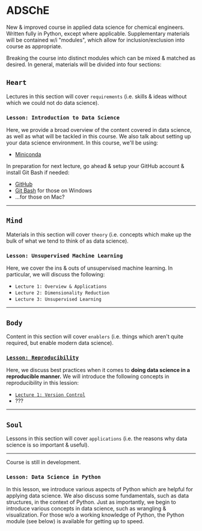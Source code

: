 # ADSChE
New & improved course in applied data science for chemical engineers. 
Written fully in Python, except where applicable. 
Supplementary materials will be contained w/i "modules", which allow for inclusion/exclusion into course as appropriate.

Breaking the course into distinct modules which can be mixed & matched as desired. 
In general, materials will be divided into four sections: 


## `Heart` 
Lectures in this section will cover `requirements` (i.e. skills & ideas without which we could not do data science). 

### `Lesson: Introduction to Data Science`
Here, we provide a broad overview of the content covered in data science, as well as what will be tackled in this course. 
We also talk about setting up your data science environment. In this course, we'll be using:
- [Miniconda](https://docs.conda.io/en/latest/miniconda.html)

In preparation for next lecture, go ahead & setup your GitHub account & install Git Bash if needed: 
- [GitHub](https://github.com/)
- [Git Bash](https://gitforwindows.org/) for those on Windows
- ...for those on Mac?

-----


## `Mind` 
Materials in this section will cover `theory` (i.e. concepts which make up the bulk of what we tend to think of as data science).

### `Lesson: Unsupervised Machine Learning`
Here, we cover the ins & outs of unsupervised machine learning. 
In particular, we will discuss the following:
- `Lecture 1: Overview & Applications`
- `Lecture 2: Dimensionality Reduction`
- `Lecture 3: Unsupervised Learning`

-----


## `Body` 
Content in this section will cover `enablers` (i.e. things which aren't quite required, but enable modern data science).

### [`Lesson: Reproducibility`](https://github.com/curtispmartin/Education/tree/master/ADSChE/Body/Reproducibility)
Here, we discuss best practices when it comes to **doing data science in a reproducible manner.** 
We will introduce the following concepts in reproducibility in this lession: 
- [`Lecture 1: Version Control`](https://github.com/curtispmartin/Education/tree/master/ADSChE/Body/Reproducibility/VersionControl)
- ??? 

-----


## `Soul` 
Lessons in this section will cover `applications` (i.e. the reasons why data science is so important & useful).

-----

Course is still in development. 



### `Lesson: Data Science in Python`
In this lesson, we introduce various aspects of Python which are helpful for applying data science. 
We also discuss some fundamentals, such as data structures, in the context of Python.
Just as importantly, we begin to introduce various concepts in data science, such as wrangling & visualization.
For those w/o a working knowledge of Python, the Python module (see below) is available for getting up to speed. 
